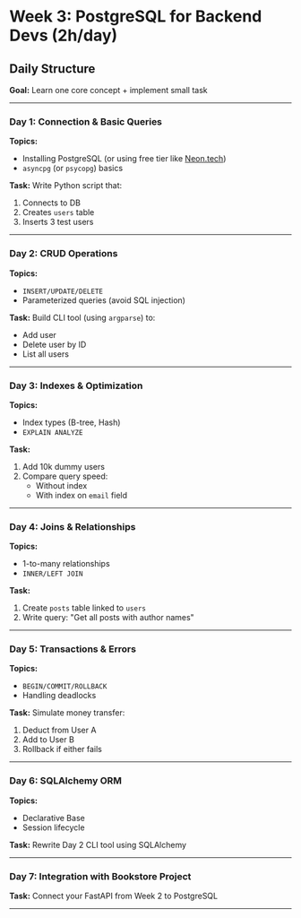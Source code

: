 # Week 3: PostgreSQL for Backend Devs (2h/day)

## Daily Structure
**Goal:** Learn one core concept + implement small task

---

### Day 1: Connection & Basic Queries
**Topics:**
- Installing PostgreSQL (or using free tier like [Neon.tech](https://neon.tech))
- `asyncpg` (or `psycopg`) basics

**Task:**
Write Python script that:
1. Connects to DB
2. Creates `users` table
3. Inserts 3 test users

---

### Day 2: CRUD Operations  
**Topics:**
- `INSERT/UPDATE/DELETE`
- Parameterized queries (avoid SQL injection)

**Task:**
Build CLI tool (using `argparse`) to:
- Add user
- Delete user by ID  
- List all users

---

### Day 3: Indexes & Optimization  
**Topics:**
- Index types (B-tree, Hash)
- `EXPLAIN ANALYZE`

**Task:**
1. Add 10k dummy users  
2. Compare query speed:  
   - Without index  
   - With index on `email` field

---

### Day 4: Joins & Relationships  
**Topics:**
- 1-to-many relationships  
- `INNER/LEFT JOIN`  

**Task:**
1. Create `posts` table linked to `users`  
2. Write query: "Get all posts with author names"

---

### Day 5: Transactions & Errors  
**Topics:**
- `BEGIN/COMMIT/ROLLBACK`  
- Handling deadlocks  

**Task:**
Simulate money transfer:
1. Deduct from User A  
2. Add to User B  
3. Rollback if either fails

---

### Day 6: SQLAlchemy ORM  
**Topics:**
- Declarative Base  
- Session lifecycle  

**Task:**
Rewrite Day 2 CLI tool using SQLAlchemy

---

### Day 7: Integration with Bookstore Project  
**Task:**
Connect your FastAPI from Week 2 to PostgreSQL

---